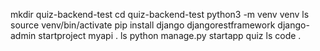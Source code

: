 mkdir quiz-backend-test
cd quiz-backend-test
python3 -m venv venv
ls
source venv/bin/activate
pip install django djangorestframework
django-admin startproject myapi .
ls
python manage.py startapp quiz
ls
code .